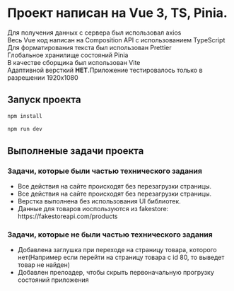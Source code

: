 # Проект написан на Vue 3, TS, Pinia.
Для получения данных с сервера был использовал axios  <br/>
Весь Vue код написан на Composition API с использованием TypeScript <br/>
Для форматирования текста был использован Prettier <br/>
Глобальное хранилище состояний Pinia <br/>
В качестве сборщика был использован Vite <br/>
Адаптивной версткий <strong>НЕТ</strong>.Приложение тестировалось только в разрешении 1920x1080
## Запуск проекта
```sh
npm install
```
```sh
npm run dev
```
## Выполненые задачи проекта 
### Задачи, которые были частью технического задания
<ul>
    <li>
        Все действия на сайте происходят без перезагрузки страницы.
    </li>
    <li>
        Все действия на сайте происходят без перезагрузки страницы.
    </li>
    <li>
        Верстка выполнена без использования UI библиотек.
    </li>
    <li>
        Данные для товаров иоспользуются из fakestore: https://fakestoreapi.com/products
    </li>
</ul>

### Задачи, которые не были частью технического задания
<ul>
    <li>
        Добавлена заглушка при переходе на страницу товара, которого нет(Например если перейти на страницу товара с id 80, то выведет товар не найден)
    </li>
    <li>
        Добавлен прелоадер, чтобы скрыть первоначальную прогрузку состояний приложения
    </li>
</ul>
